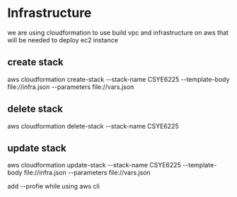 # Infrastructure

we are using cloudformation to use build vpc and infrastructure on aws that will be needed to deploy ec2 instance 

## create stack

aws cloudformation create-stack --stack-name CSYE6225 --template-body file://infra.json --parameters file://vars.json

## delete stack

aws cloudformation delete-stack --stack-name CSYE6225

## update stack

aws cloudformation update-stack --stack-name CSYE6225 --template-body file://infra.json --parameters file://vars.json

add --profie while using aws cli